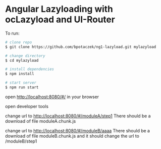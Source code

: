 # Angular Lazyloading with ocLazyload and UI-Router

To run:

```bash
# clone repo
$ git clone https://github.com/bpotaczek/ng1-lazyload.git mylazyload

# change directory
$ cd mylazyload

# install dependencies
$ npm install

# start server
$ npm run start
```

open [http://localhost:8080/#/](http://localhost:8080/#/) in your browser

open developer tools

change url to [http://localhost:8080/#/moduleA/step1](http://localhost:8080/#/moduleA/step1)
There should be a download of file moduleA.chunk.js

change url to [http://localhost:8080/#/moduleB/aaaa](http://localhost:8080/#/moduleB/aaaa)
There should be a download of file moduleB.chunk.js and it should change the url to /moduleB/step1
